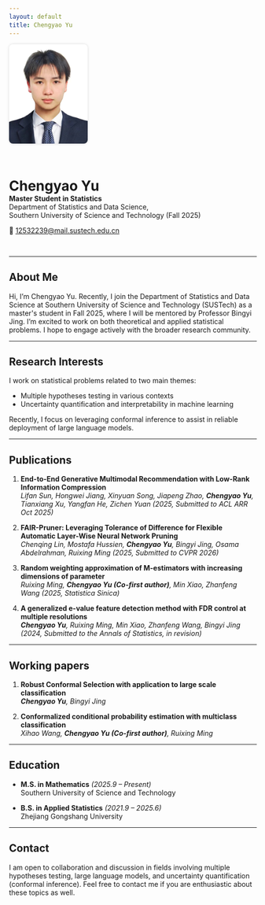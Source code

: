 ```yaml
---
layout: default
title: Chengyao Yu
---
```


<div style="display: flex; align-items: center; gap: 30px; flex-wrap: wrap; margin-bottom: 30px;">
  <img src="profile.jpg" alt="Chengyao Yu" width="160" style="border-radius: 8px; box-shadow: 0 0 5px rgba(0,0,0,0.15);" />
  <div>
    <h1 style="margin-bottom: 0;">Chengyao Yu</h1>
    <p style="margin-top: 0;"><strong> Master Student in Statistics</strong><br/>
    Department of Statistics and Data Science,<br/>
    Southern University of Science and Technology (Fall 2025)</p>
    <p>
      📧 <a href="mailto:ycy87686@163.com">12532239@mail.sustech.edu.cn</a><br/>
    </p>
  </div>
</div>

---

## About Me

Hi, I’m Chengyao Yu. Recently, I join the Department of Statistics and Data Science at Southern University of Science and Technology (SUSTech) as a master's student in Fall 2025, where I will be mentored by Professor Bingyi Jing. I’m excited to work on both theoretical and applied statistical problems. I hope to engage actively with the broader research community.

---

## Research Interests

I work on statistical problems related to two main themes:

- Multiple hypotheses testing in various contexts  
- Uncertainty quantification and interpretability in machine learning

Recently, I focus on leveraging conformal inference to assist in reliable deployment of large language models. 

---

## Publications

1. **End-to-End Generative Multimodal Recommendation with Low-Rank Information Compression**  
   *Lifan Sun, Hongwei Jiang, Xinyuan Song, Jiapeng Zhao, **Chengyao Yu**, Tianxiang Xu, Yangfan He, Zichen Yuan*
   *(2025, Submitted to ACL ARR Oct 2025)*

2. **FAIR-Pruner: Leveraging Tolerance of Difference for Flexible Automatic Layer-Wise Neural Network Pruning**  
   *Chenqing Lin, Mostafa Hussien, **Chengyao Yu**, Bingyi Jing, Osama Abdelrahman, Ruixing Ming*
   *(2025, Submitted to CVPR 2026)*

3. **Random weighting approximation of M-estimators with increasing dimensions of parameter**  
   *Ruixing Ming, **Chengyao Yu (Co-first author)**, Min Xiao, Zhanfeng Wang*
   *(2025, Statistica Sinica)*

4. **A generalized e-value feature detection method with FDR control at multiple resolutions**  
   ***Chengyao Yu**, Ruixing Ming, Min Xiao, Zhanfeng Wang, Bingyi Jing*
   *(2024, Submitted to the Annals of Statistics, in revision)*

---

## Working papers

1. **Robust Conformal Selection with application to large scale classification**  
   ***Chengyao Yu**, Bingyi Jing*

2. **Conformalized conditional probability estimation with multiclass classification**  
   *Xihao Wang, **Chengyao Yu (Co-first author)**, Ruixing Ming*
   
---

## Education

- **M.S. in Mathematics** *(2025.9 – Present)*  
  Southern University of Science and Technology

- **B.S. in Applied Statistics** *(2021.9 – 2025.6)*  
  Zhejiang Gongshang University

---

## Contact

I am open to collaboration and discussion in fields involving multiple hypotheses testing, large language models, and uncertainty quantification (conformal inference). Feel free to contact me if you are enthusiastic about these topics as well.
